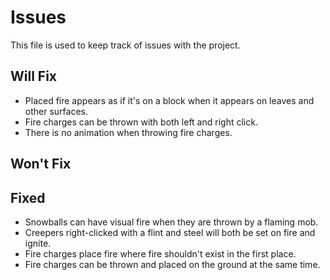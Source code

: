 # Issues

This file is used to keep track of issues with the project.

## Will Fix

- Placed fire appears as if it's on a block when it appears on leaves and other surfaces.
- Fire charges can be thrown with both left and right click.
- There is no animation when throwing fire charges.

## Won't Fix

## Fixed

- Snowballs can have visual fire when they are thrown by a flaming mob.
- Creepers right-clicked with a flint and steel will both be set on fire and ignite.
- Fire charges place fire where fire shouldn't exist in the first place.
- Fire charges can be thrown and placed on the ground at the same time.
